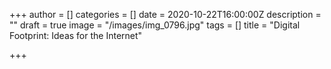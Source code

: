 +++
author = []
categories = []
date = 2020-10-22T16:00:00Z
description = ""
draft = true
image = "/images/img_0796.jpg"
tags = []
title = "Digital Footprint: Ideas for the Internet"

+++
